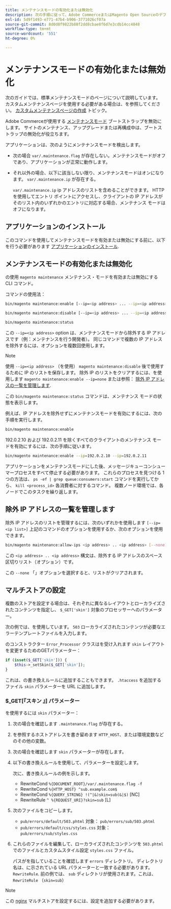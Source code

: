 ```yaml
---
title: メンテナンスモードの有効化または無効化
description: 次の手順に従って、Adobe CommerceまたはMagento Open Sourceのデプロイメントがメンテナンスのためにダウンした場合に表示される内容をカスタマイズします。
exl-id: 5d9f1493-e771-47b4-b906-3771026cf07a
source-git-commit: 8d0d8f9822b88f2dd8cbae8f6d7e3cdb14cc4848
workflow-type: tm+mt
source-wordcount: '551'
ht-degree: 0%

---
```


# メンテナンスモードの有効化または無効化

次のガイドでは、標準メンテナンスモードのページについて説明しています。 カスタムメンテナンスページを使用する必要がある場合は、を参照してください。 [カスタムメンテナンスページの作成](../../upgrade/troubleshooting/maintenance-mode-options.md) トピック。

Adobe Commerceが使用する [メンテナンスモード](../../configuration/bootstrap/application-modes.md#maintenance-mode) ブートストラップを無効にします。 サイトのメンテナンス、アップグレードまたは再構成中は、ブートストラップの無効化が役立ちます。

アプリケーションは、次のようにメンテナンスモードを検出します。

* 次の場合 `var/.maintenance.flag` が存在しない。メンテナンスモードがオフであり、アプリケーションが正常に動作します。
* それ以外の場合、以下に該当しない限り、メンテナンスモードはオンになります。 `var/.maintenance.ip` が存在する。

  `var/.maintenance.ip` ip アドレスのリストを含めることができます。 HTTP を使用してエントリ ポイントにアクセスし、クライアントの IP アドレスがそのリスト内のいずれかのエントリに対応する場合、メンテナンス モードはオフになります。

## アプリケーションのインストール

このコマンドを使用してメンテナンスモードを有効または無効にする前に、以下を行う必要があります [アプリケーションのインストール](../advanced.md).

## メンテナンスモードの有効化または無効化

の使用 `magento maintenance` メンテナンス・モードを有効または無効にする CLI コマンド。

コマンドの使用法：

```bash
bin/magento maintenance:enable [--ip=<ip address> ... --ip=<ip address>] | [ip=none]
```

```bash
bin/magento maintenance:disable [--ip=<ip address> ... --ip=<ip address>] | [ip=none]
```

```bash
bin/magento maintenance:status
```

この `--ip=<ip address>` option は、メンテナンスモードから除外する IP アドレスです（例：メンテナンスを行う開発者）。 同じコマンドで複数の IP アドレスを除外するには、オプションを複数回使用します。

>[!NOTE]
>
>使用 `--ip=<ip address>` （を使用） `magento maintenance:disable` 後で使用するために IP のリストを保存します。 除外 IP のリストをクリアするには、を使用します `magento maintenance:enable --ip=none` または参照： [除外 IP アドレスの一覧を管理します](#maintain-the-list-of-exempt-ip-addresses).

この `bin/magento maintenance:status` コマンドは、メンテナンス モードの状態を表示します。

例えば、IP アドレスを除外せずにメンテナンスモードを有効にするには、次の手順を実行します。

```bash
bin/magento maintenance:enable
```

192.0.2.10 および 192.0.2.11 を除くすべてのクライアントのメンテナンス モードを有効にするには、次の手順に従います。

```bash
bin/magento maintenance:enable --ip=192.0.2.10 --ip=192.0.2.11
```

アプリケーションをメンテナンスモードにした後、メッセージキューコンシューマープロセスをすべて停止する必要があります。
これらのプロセスを見つける 1 つの方法は、 `ps -ef | grep queue:consumers:start` コマンドを実行してから、 `kill <process_id>` 各消費者に対するコマンド。 複数ノード環境では、各ノードでこのタスクを繰り返します。

## 除外 IP アドレスの一覧を管理します

除外 IP アドレスのリストを管理するには、次のいずれかを使用します `[--ip=<ip list>]` 上記のコマンドのオプションを使用するか、次のオプションを使用できます。

```bash
bin/magento maintenance:allow-ips <ip address> .. <ip address> [--none]
```

この `<ip address> .. <ip address>` 構文は、除外する IP アドレスのスペース区切りリスト（オプション）です。

この `--none` 「」オプションを選択すると、リストがクリアされます。

## マルチストアの設定

<!-- To set up multiple stores, each with a different layout and localized content, create a skin for each and put it into `pub/errors/{name}` where `{name}` is the store code. To distinguish between stores and websites with the same instance, use `pub/errors/{type}-{name}` where `{type}` is either `store` or `website` and matches the `MAGE_RUN_TYPE` in your server configuration. Another option is to pass the `$_GET['skin']` parameter to the intended processor. This method requires a specific configuration on your server. -->
<!-- Replace the line below with the commented text after https://github.com/magento/magento2/pull/35095 is merged. -->

複数のストアを設定する場合は、それぞれに異なるレイアウトとローカライズされたコンテンツを指定し、 `$_GET['skin']` 対象のプロセッサーへのパラメーター。

次の例では、を使用しています。 `503` ローカライズされたコンテンツが必要なエラーテンプレートファイルを入力します。

のコンストラクター `Error_Processor` クラスはを受け入れます `skin` レイアウトを変更するためのGETパラメーター：

```php
if (isset($_GET['skin'])) {
    $this->_setSkin($_GET['skin']);
}
```

これは、の書き換えルールに追加することもできます。 `.htaccess` を追加するファイル `skin` パラメーターを URL に追加します。

### $_GET[『スキン 』] パラメーター

を使用するには `skin` パラメーター：

1. 次の場合を確認します `.maintenance.flag` が存在する。
1. を参照するホストアドレスを書き留めます `HTTP_HOST`、または環境変数などのその他の変数。
1. 次の場合を確認します `skin` パラメーターが存在します。
1. 以下の書き換えルールを使用して、パラメーターを設定します。

   次に、書き換えルールの例を示します。

   * RewriteCond `%{DOCUMENT_ROOT}/var/.maintenance.flag -f`
   * RewriteCond `%{HTTP_HOST} ^sub.example.com$`
   * RewriteCond `%{QUERY_STRING} !(^|&)skin=sub(&|$)` [NC]
   * RewriteRule `^ %{REQUEST_URI}?skin=sub` [L]

1. 次のファイルをコピーします。

   * `pub/errors/default/503.phtml` 対象： `pub/errors/sub/503.phtml`
   * `pub/errors/default/css/styles.css` 対象： `pub/errors/sub/styles.css`

1. これらのファイルを編集して、ローカライズされたコンテンツを `503.phtml` でのファイルとカスタムスタイル設定 `styles.css` ファイル。

   パスがを指していることを確認します `errors` ディレクトリ。 ディレクトリ名は、に示されている URL パラメーターと一致する必要があります。 `RewriteRule`. 前の例では、 `sub` ディレクトリが使用されます。これは、 `RewriteRule` （`skin=sub`）

>[!NOTE]
>
>この [nginx](../../configuration/multi-sites/ms-nginx.md) マルチストアを設定するには、設定を追加する必要があります。
